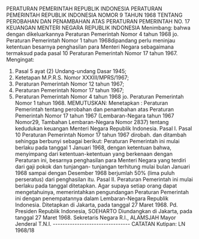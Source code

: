  PERATURAN PEMERINTAH REPUBLIK INDONESIA PERATURAN PEMERINTAH REPUBLIK INDONESIA NOMOR 9 TAHUN 1968 TENTANG PEROBAHAN DAN PENAMBAHAN ATAS PERATURAN PEMERINTAH NO. 17 KEUANGAN MENTERI NEGARA REPUBLIK INDONESIA
Menimbang:
 bahwa dengan dikeluarkannya Peraturan Pemerintah Nomor 4 tahun 1968 jo. Peraturan Pemerintah Nomor 1 tahun 1968dipandang perlu meninjau ketentuan besarnya penghasilan para Menteri Negara sebagaimana termaksud pada pasal 10 Peraturan Pemerintah Nomor 17 tahun 1967. Mengingat:
1. Pasal 5 ayat (2) Undang-undang Dasar 1945;
2. Ketetapan M.P.R.S. Nomor XXXIII/MPRS/1967;
3. Peraturan Pemerintah Nomor 12 tahun 1967;
4. Peraturan Pemerintah Nomor 17 tahun 1967;
5. Peraturan Pemerintah Nomor 4 tahun 1968 jo. Peraturan Pemerintah Nomor 1 tahun 1968.
MEMUTUSKAN:
 Menetapkan : Peraturan Pemerintah tentang perobahan dan penambahan atas Peraturan Pemerintah Nomor 17 tahun 1967 (Lembaran-Negara tahun 1967 Nomor29, Tambahan Lembaran-Negara Nomor 2837) tentang kedudukan keuangan Menteri Negara Republik Indonesia. Pasal I. Pasal 10 Peraturan Pemerintah Nomor 17 tahun 1967 dirobah. dan ditambah sehingga berbunyi sebagai berikut: Peraturan Pemerintah ini mulai berlaku pada tanggal 1 Januari 1968, dengan ketentuan bahwa, menyimpang dari ketentuan-ketentuan yang berkenaan dengan Peraturan ini, besarnya penghasilan para Menteri Negara yang terdiri dari gaji pokok dan tunjangan- tunjangan terhitung mulai bulan Januari 1968 sampai dengan Desember 1968 berjumlah 50% (lima puluh perseratus) dari penghasilan itu. Pasal II. Peraturan Pemerintah ini mulai berlaku pada tanggal ditetapkan. Agar supaya setiap orang dapat mengetahuinya, memerintahkan pengundangan Peraturan Pemerintah ini dengan penempatannya dalam Lembaran-Negara Republik Indonesia. Ditetapkan di Jakarta, pada tanggal 27 Maret 1968. Pd. Presiden Republik Indonesia, SOEHARTO Diundangkan di Jakarta, pada tanggal 27 Maret 1968. Sekretaris Negara R.I., ALAMSJAH Mayor Jenderal T.N.I. -------------------------------- CATATAN Kutipan: LN 1968/18